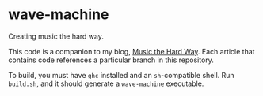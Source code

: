 wave-machine
============

Creating music the hard way.

This code is a companion to my blog, [Music the Hard Way](http://apoco.github.io/wave-machine/). Each article that contains code references a particular branch in this repository.

To build, you must have `ghc` installed and an `sh`-compatible shell. Run `build.sh`, and it should generate a `wave-machine` executable.

